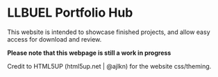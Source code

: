 # LLBUEL Portfolio Hub

This website is intended to showcase finished projects, and allow easy access for download and review.

**Please note that this webpage is still a work in progress**

Credit to HTML5UP (html5up.net | @ajlkn) for the website css/theming.
